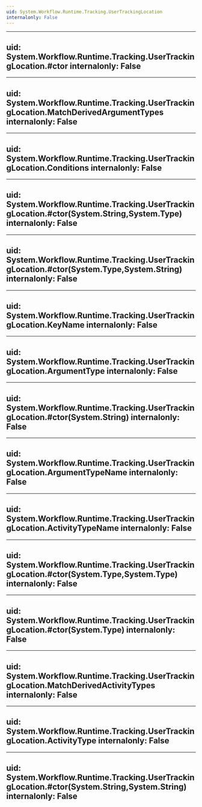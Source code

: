 ```yaml
---
uid: System.Workflow.Runtime.Tracking.UserTrackingLocation
internalonly: False
---
```


---
uid: System.Workflow.Runtime.Tracking.UserTrackingLocation.#ctor
internalonly: False
---

---
uid: System.Workflow.Runtime.Tracking.UserTrackingLocation.MatchDerivedArgumentTypes
internalonly: False
---

---
uid: System.Workflow.Runtime.Tracking.UserTrackingLocation.Conditions
internalonly: False
---

---
uid: System.Workflow.Runtime.Tracking.UserTrackingLocation.#ctor(System.String,System.Type)
internalonly: False
---

---
uid: System.Workflow.Runtime.Tracking.UserTrackingLocation.#ctor(System.Type,System.String)
internalonly: False
---

---
uid: System.Workflow.Runtime.Tracking.UserTrackingLocation.KeyName
internalonly: False
---

---
uid: System.Workflow.Runtime.Tracking.UserTrackingLocation.ArgumentType
internalonly: False
---

---
uid: System.Workflow.Runtime.Tracking.UserTrackingLocation.#ctor(System.String)
internalonly: False
---

---
uid: System.Workflow.Runtime.Tracking.UserTrackingLocation.ArgumentTypeName
internalonly: False
---

---
uid: System.Workflow.Runtime.Tracking.UserTrackingLocation.ActivityTypeName
internalonly: False
---

---
uid: System.Workflow.Runtime.Tracking.UserTrackingLocation.#ctor(System.Type,System.Type)
internalonly: False
---

---
uid: System.Workflow.Runtime.Tracking.UserTrackingLocation.#ctor(System.Type)
internalonly: False
---

---
uid: System.Workflow.Runtime.Tracking.UserTrackingLocation.MatchDerivedActivityTypes
internalonly: False
---

---
uid: System.Workflow.Runtime.Tracking.UserTrackingLocation.ActivityType
internalonly: False
---

---
uid: System.Workflow.Runtime.Tracking.UserTrackingLocation.#ctor(System.String,System.String)
internalonly: False
---
